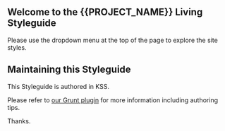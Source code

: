 ## Welcome to the {{PROJECT_NAME}} Living Styleguide

Please use the dropdown menu at the top of the page to explore the site styles.

## Maintaining this Styleguide

This Styleguide is authored in KSS.

Please refer to [our Grunt plugin](http://github.com/chrometoasters/ct-grunt-styleguide.git) for more information including authoring tips.

Thanks.
